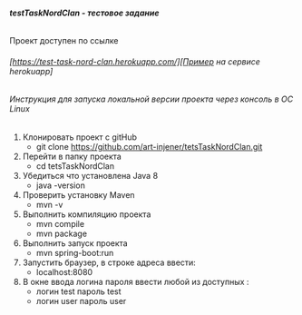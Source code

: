 ###### **testTaskNordClan - тестовое задание** 
    
Проект доступен по ссылке
###### [https://test-task-nord-clan.herokuapp.com/][Пример на сервисе herokuapp]

###### Инструкция для запуска локальной версии проекта через консоль в ОС Linux
1. Клонировать проект с gitHub
    - git clone https://github.com/art-injener/tetsTaskNordClan.git
2.  Перейти в папку проекта
    - cd  tetsTaskNordClan
3. Убедиться что установлена Java 8
    - java -version    
4. Проверить установку Maven
    - mvn -v
5. Выполнить компиляцию проекта
    - mvn compile
    - mvn package
6. Выполнить запуск проекта
    - mvn spring-boot:run
7. Запустить браузер, в строке адреса ввести:
    - localhost:8080
8. В окне ввода логина пароля ввести любой из доступных :  
    - логин test пароль test
    - логин user пароль user

[Пример на сервисе herokuapp]: https://test-task-nord-clan.herokuapp.com/